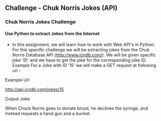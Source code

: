 ## Challenge - Chuk Norris Jokes (API)
### Chuk Norris Jokes Challenge
#### Use Python to extract Jokes from the Internet



- In this assignment, we will learn how to work with Web API's in Python. For this specific challenge we will be extracting jokes from the Chuk Norris Database API (http://www.icndb.com/). We will be given specific joke 'ID' and we have to get the joke for the corresponding joke ID.
Example For a Joke with ID '15' we will make a GET request at following url -

Example Url

http://api.icndb.com/jokes/15

Output Joke

When Chuck Norris goes to donate blood, he declines the syringe, and instead requests a hand gun and a bucket.
